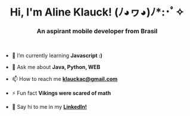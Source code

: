 <h1 align="center">Hi, I'm Aline Klauck! (ﾉ◕ヮ◕)ﾉ*:･ﾟ✧</h1>
<h3 align="center">An aspirant mobile developer from Brasil</h3>

<br>

- 🌱 I’m currently learning **Javascript :)**

- 💬 Ask me about **Java, Python, WEB**

- 📫 How to reach me **klauckac@gmail.com**

- ⚡ Fun fact **Vikings were scared of math**

- 👋 Say hi to me in my **<a href='https://br.linkedin.com/in/alineklauck'>LinkedIn!</a>**
